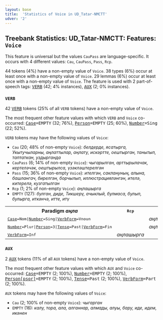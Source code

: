 ```yaml
---
layout: base
title:  'Statistics of Voice in UD_Tatar-NMCTT'
udver: '2'
---
```


## Treebank Statistics: UD_Tatar-NMCTT: Features: `Voice`

This feature is universal but the values `CauPass` are language-specific.
It occurs with 4 different values: `Cau`, `CauPass`, `Pass`, `Rcp`.

44 tokens (4%) have a non-empty value of `Voice`.
38 types (6%) occur at least once with a non-empty value of `Voice`.
29 lemmas (6%) occur at least once with a non-empty value of `Voice`.
The feature is used with 2 part-of-speech tags: <tt><a href="tt_nmctt-pos-VERB.html">VERB</a></tt> (42; 4% instances), <tt><a href="tt_nmctt-pos-AUX.html">AUX</a></tt> (2; 0% instances).

### `VERB`

42 <tt><a href="tt_nmctt-pos-VERB.html">VERB</a></tt> tokens (25% of all `VERB` tokens) have a non-empty value of `Voice`.

The most frequent other feature values with which `VERB` and `Voice` co-occurred: <tt><a href="tt_nmctt-feat-Case.html">Case</a></tt><tt>=EMPTY</tt> (32; 76%), <tt><a href="tt_nmctt-feat-Person.html">Person</a></tt><tt>=EMPTY</tt> (25; 60%), <tt><a href="tt_nmctt-feat-Number.html">Number</a></tt><tt>=Sing</tt> (22; 52%).

`VERB` tokens may have the following values of `Voice`:

* `Cau` (20; 48% of non-empty `Voice`): <em>белдерде, ясатырга, Укытучыларны, аңлаттылар, аңлату, искәртте, оештырган, танытып, таптаткан, уздырганда</em>
* `CauPass` (6; 14% of non-empty `Voice`): <em>чыгарылган, арттырылачак, кертеләчәк, оештырылса, үзәкләштерелгән</em>
* `Pass` (15; 36% of non-empty `Voice`): <em>ителгән, саклануның, алына, башлангач, бирелгән, борчылып, иллюстрацияләнгән, ителә, китерелә, кузгатылган</em>
* `Rcp` (1; 2% of non-empty `Voice`): <em>аңлашырга</em>
* `EMPTY` (127): <em>булган, диде, Тикшерү, ачыклый, булмаса, булып, булырга, иткәнчә, итте, итү</em>

<table>
  <tr><th>Paradigm <i>аңла</i></th><th><tt>Rcp</tt></th><th><tt>Cau</tt></th></tr>
  <tr><td><tt><tt><a href="tt_nmctt-feat-Case.html">Case</a></tt><tt>=Nom</tt>|<tt><a href="tt_nmctt-feat-Number.html">Number</a></tt><tt>=Sing</tt>|<tt><a href="tt_nmctt-feat-VerbForm.html">VerbForm</a></tt><tt>=Vnoun</tt></tt></td><td></td><td><em>аңлату</em></td></tr>
  <tr><td><tt><tt><a href="tt_nmctt-feat-Number.html">Number</a></tt><tt>=Plur</tt>|<tt><a href="tt_nmctt-feat-Person.html">Person</a></tt><tt>=3</tt>|<tt><a href="tt_nmctt-feat-Tense.html">Tense</a></tt><tt>=Past</tt>|<tt><a href="tt_nmctt-feat-VerbForm.html">VerbForm</a></tt><tt>=Fin</tt></tt></td><td></td><td><em>аңлаттылар</em></td></tr>
  <tr><td><tt><tt><a href="tt_nmctt-feat-VerbForm.html">VerbForm</a></tt><tt>=Inf</tt></tt></td><td><em>аңлашырга</em></td><td></td></tr>
</table>

### `AUX`

2 <tt><a href="tt_nmctt-pos-AUX.html">AUX</a></tt> tokens (11% of all `AUX` tokens) have a non-empty value of `Voice`.

The most frequent other feature values with which `AUX` and `Voice` co-occurred: <tt><a href="tt_nmctt-feat-Case.html">Case</a></tt><tt>=EMPTY</tt> (2; 100%), <tt><a href="tt_nmctt-feat-Number.html">Number</a></tt><tt>=EMPTY</tt> (2; 100%), <tt><a href="tt_nmctt-feat-Person-psor.html">Person[psor]</a></tt><tt>=EMPTY</tt> (2; 100%), <tt><a href="tt_nmctt-feat-Tense.html">Tense</a></tt><tt>=Past</tt> (2; 100%), <tt><a href="tt_nmctt-feat-VerbForm.html">VerbForm</a></tt><tt>=Part</tt> (2; 100%).

`AUX` tokens may have the following values of `Voice`:

* `Cau` (2; 100% of non-empty `Voice`): <em>чыгарган</em>
* `EMPTY` (16): <em>калу, тора, ала, алганнар, алмады, алуы, бару, иде, идем, икәнен</em>


